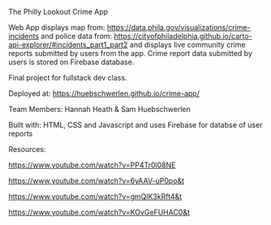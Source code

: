 The Philly Lookout Crime App

Web App displays map from: https://data.phila.gov/visualizations/crime-incidents
and police data from: https://cityofphiladelphia.github.io/carto-api-explorer/#incidents_part1_part2
and displays live community crime reports submitted by users from the app. 
Crime report data submitted by users is stored on Firebase database.

Final project for fullstack dev class. 

Deployed at: https://huebschwerlen.github.io/crime-app/

Team Members: Hannah Heath & Sam Huebschwerlen


Built with: HTML, CSS and Javascript and uses Firebase for databse of user reports


Resources: 

https://www.youtube.com/watch?v=PP4Tr0l08NE

https://www.youtube.com/watch?v=6yAAV-uP0po&t

https://www.youtube.com/watch?v=gmQlK3kRft4&t

https://www.youtube.com/watch?v=KOvGeFUHAC0&t
